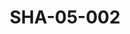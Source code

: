 ---
pid: SHA-05-002
title: SHA-05-002
language: ar
collection: شرحبيل احمد
original_label: 
rights: شرحبيل احمد
location_of_original: شرحبيل احمد
photographer_or_studio: وزارة الاعلام السعودي
scanned_from: postcard 11.7 by 17.1
_date: 
location: السعودية
description: الكعبة
additional_notes: 
permission_display: 'yes'
on_server: 'no'
on_website: 'no'
permalink: /photopages/ar/SHA-05-002.html
layout: photo-page
---
